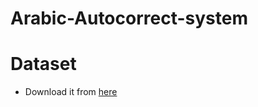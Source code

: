 # Arabic-Autocorrect-system

# Dataset
- Download it from [here]('https://drive.google.com/file/d/1bXJPu_JUnGnillJo8k94mkREmxCNMPQd/view')